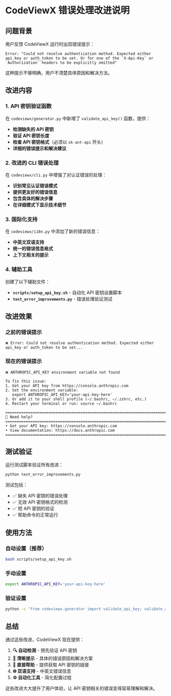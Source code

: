 # CodeViewX 错误处理改进说明

## 问题背景

用户反馈 CodeViewX 运行时出现错误提示：
```
Error: "Could not resolve authentication method. Expected either api_key or auth_token to be set. Or for one of the `X-Api-Key` or `Authorization` headers to be explicitly omitted"
```

这种提示不够明确，用户不清楚具体原因和解决方法。

## 改进内容

### 1. API 密钥验证函数

在 `codeviewx/generator.py` 中新增了 `validate_api_key()` 函数，提供：
- **检测缺失的 API 密钥**
- **验证 API 密钥长度**
- **检查 API 密钥格式**（必须以 `sk-ant-api` 开头）
- **详细的错误提示和解决建议**

### 2. 改进的 CLI 错误处理

在 `codeviewx/cli.py` 中增强了对认证错误的处理：
- **识别常见认证错误模式**
- **提供更友好的错误信息**
- **包含具体的解决步骤**
- **在详细模式下显示技术细节**

### 3. 国际化支持

在 `codeviewx/i18n.py` 中添加了新的错误信息：
- **中英文双语支持**
- **统一的错误信息格式**
- **上下文相关的提示**

### 4. 辅助工具

创建了以下辅助文件：
- **`scripts/setup_api_key.sh`** - 自动化 API 密钥设置脚本
- **`test_error_improvements.py`** - 错误处理验证测试

## 改进效果

### 之前的错误提示
```
❌ Error: Could not resolve authentication method. Expected either api_key or auth_token to be set...
```

### 现在的错误提示
```
❌ ANTHROPIC_API_KEY environment variable not found

To fix this issue:
1. Get your API key from https://console.anthropic.com
2. Set the environment variable:
   export ANTHROPIC_API_KEY='your-api-key-here'
3. Or add it to your shell profile (~/.bashrc, ~/.zshrc, etc.)
4. Restart your terminal or run: source ~/.bashrc

================================================================================
🔗 Need help?
================================================================================
• Get your API key: https://console.anthropic.com
• View documentation: https://docs.anthropic.com
================================================================================
```

## 测试验证

运行测试脚本验证所有改进：
```bash
python test_error_improvements.py
```

测试包括：
- ✅ 缺失 API 密钥的错误处理
- ✅ 无效 API 密钥格式的检测
- ✅ 短 API 密钥的验证
- ✅ 帮助命令的正常运行

## 使用方法

### 自动设置（推荐）
```bash
bash scripts/setup_api_key.sh
```

### 手动设置
```bash
export ANTHROPIC_API_KEY='your-api-key-here'
```

### 验证设置
```bash
python -c "from codeviewx.generator import validate_api_key; validate_api_key(); print('✅ API key is valid')"
```

## 总结

通过这些改进，CodeViewX 现在提供：
1. **🔍 自动检测** - 预先验证 API 密钥
2. **📝 清晰提示** - 具体的错误原因和解决方案
3. **🔗 直接帮助** - 提供获取 API 密钥的链接
4. **🌐 双语支持** - 中英文错误信息
5. **⚙️ 自动化工具** - 简化配置过程

这些改进大大提升了用户体验，让 API 密钥相关的错误变得容易理解和解决。